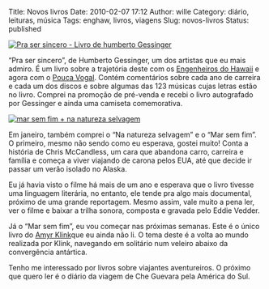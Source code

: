 Title: Novos livros
Date: 2010-02-07 17:12
Author: wille
Category: diário, leituras, música
Tags: enghaw, livros, viagens
Slug: novos-livros
Status: published

[![](http://images.wille.blog.br/kdk_0392.jpg "Pra ser sincero - Livro de humberto Gessinger")](http://images.wille.blog.br/kdk_0392.jpg)

“Pra ser sincero”, de Humberto Gessinger, um dos artistas que eu mais
admiro. É um livro sobre a trajetória deste com os [Engenheiros do
Hawaii](http://www.engenheirosdohawaii.com.br) e agora com o [Pouca
Vogal](http://www.poucavogal.com.br). Contém comentários sobre cada ano
de carreira e cada um dos discos e sobre algumas das 123 músicas cujas
letras estão no livro. Comprei na promoção de pré-venda e recebi o livro
autografado por Gessinger e ainda uma camiseta comemorativa.

[![](http://images.wille.blog.br/kdk_0373.jpg "mar sem fim + na natureza selvagem")](http://images.wille.blog.br/kdk_0373.jpg)

Em janeiro, também comprei o “Na natureza selvagem” e o “Mar sem fim”. O
primeiro, mesmo não sendo como eu esperava, gostei muito! Conta a
história de Chris McCandless, um cara que abandona carro, carreira e
família e começa a viver viajando de carona pelos EUA, até que decide ir
passar um verão isolado no Alaska.

Eu já havia visto o filme há mais de um ano e esperava que o livro
tivesse uma linguagem literária, no entanto, ele tende pra algo mais
documental, próximo de uma grande reportagem. Mesmo assim, vale muito a
pena ler, ver o filme e baixar a trilha sonora, composta e gravada pelo
Eddie Vedder.

Já o “Mar sem fim”, eu vou começar nas próximas semanas. Este é o único
livro do [Amyr Klink](http://amyrklink.com.br/)que eu ainda não li. O
tema deste é a volta ao mundo realizada por Klink, navegando em
solitário num veleiro abaixo da convergência antártica.

Tenho me interessado por livros sobre viajantes aventureiros. O próximo
que quero ler é o diário da viagem de Che Guevara pela América do Sul.
